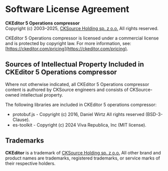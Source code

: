 Software License Agreement
==========================

**CKEditor&nbsp;5 Operations compressor**<br>
Copyright (c) 2003–2025, [CKSource Holding sp. z o.o.](https://cksource.com) All rights reserved.

CKEditor&nbsp;5 Operations compressor is licensed under a commercial license and is protected by copyright law.
For more information, see: [https://ckeditor.com/pricing](https://ckeditor.com/pricing).

Sources of Intellectual Property Included in CKEditor&nbsp;5 Operations compressor
----------------------------------------------------------------------------------

Where not otherwise indicated, all CKEditor&nbsp;5 Operations compressor content is authored by CKSource engineers and consists of CKSource-owned intellectual property.

The following libraries are included in CKEditor&nbsp;5 operations compressor:

* protobuf.js - Copyright (c) 2016, Daniel Wirtz  All rights reserved (BSD-3-Clause).
* es-toolkit - Copyright (c) 2024 Viva Republica, Inc (MIT license).

Trademarks
----------

**CKEditor** is a trademark of [CKSource Holding sp. z o.o.](https://cksource.com) All other brand and product names are trademarks, registered trademarks, or service marks of their respective holders.
